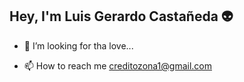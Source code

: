 ## Hey, I'm Luis Gerardo Castañeda 👽 
      
- 💞️ I’m looking for tha love...

- 📫 How to reach me creditozona1@gmail.com
